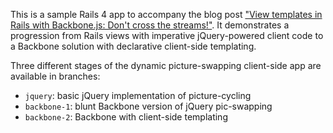This is a sample Rails 4 app to accompany the blog post ["View templates in Rails with Backbone.js: Don't cross the streams!"](http://cmme.org/tdumitrescu/blog/2013/12/rails-backbone-templates/). It demonstrates a progression from Rails views with imperative jQuery-powered client code to a Backbone solution with declarative client-side templating.

Three different stages of the dynamic picture-swapping client-side app are available in branches:

- `jquery`: basic jQuery implementation of picture-cycling
- `backbone-1`: blunt Backbone version of jQuery pic-swapping
- `backbone-2`: Backbone with client-side templating
